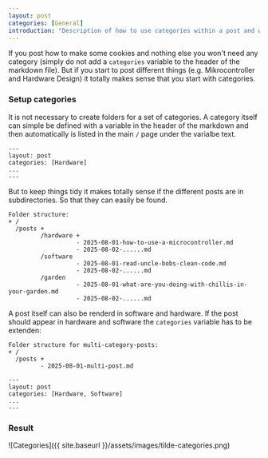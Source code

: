 ```yaml
---
layout: post
categories: [General]
introduction: "Description of how to use categories within a post and why this maybe makes sense."
---
```


If you post how to make some cookies and nothing else you won't need any category (simply do not add a `categories` variable to the header of the markdown file). But if you start to post different things (e.g. Mikrocontroller and Hardware Design) it totally makes sense that you start with categories.

### Setup categories

It is not necessary to create folders for a set of categories. A category itself can simple be defined with a variable in the header of the markdown and then automatically is listed in the main `/` page under the varialbe text.

```
---
layout: post
categories: [Hardware]
...
---
```

But to keep things tidy it makes totally sense if the different posts are in subdirectories. So that they can easily be found.

```
Folder structure:
+ /
  /posts +
         /hardware +
                   - 2025-08-01-how-to-use-a-microcontroller.md
                   - 2025-08-02-......md
         /software
                   - 2025-08-01-read-uncle-bobs-clean-code.md
                   - 2025-08-02-......md
         /garden
                   - 2025-08-01-what-are-you-doing-with-chillis-in-your-garden.md
                   - 2025-08-02-......md
```


A post itself can also be renderd in software and hardware. If the post should appear in hardware and software the `categories` variable has to be extenden:

```
Folder structure for multi-category-posts:
+ /
  /posts +
         - 2025-08-01-multi-post.md
```

```
---
layout: post
categories: [Hardware, Software]
...
---
```

### Result

![Categories]({{ site.baseurl }}/assets/images/tilde-categories.png)
